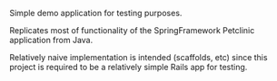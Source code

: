 Simple demo application for testing purposes.

Replicates most of functionality of the SpringFramework Petclinic application from Java.

Relatively naive implementation is intended (scaffolds, etc) since this project is required to be a
relatively simple Rails app for testing.